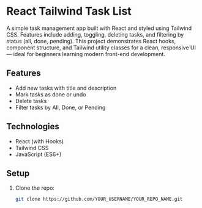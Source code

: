 # React Tailwind Task List

A simple task management app built with React and styled using Tailwind CSS. Features include adding, toggling, deleting tasks, and filtering by status (all, done, pending). This project demonstrates React hooks, component structure, and Tailwind utility classes for a clean, responsive UI — ideal for beginners learning modern front-end development.

## Features

- Add new tasks with title and description
- Mark tasks as done or undo
- Delete tasks
- Filter tasks by All, Done, or Pending

## Technologies

- React (with Hooks)
- Tailwind CSS
- JavaScript (ES6+)

## Setup

1. Clone the repo:
   ```bash
   git clone https://github.com/YOUR_USERNAME/YOUR_REPO_NAME.git
